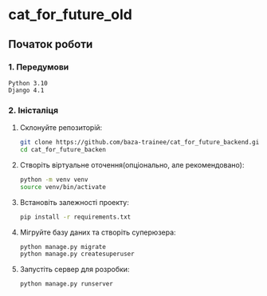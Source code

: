 ﻿# cat_for_future_old

## Початок роботи

### 1. Передумови

    Python 3.10
    Django 4.1

### 2. Іністаліця
1. Склонуйте репозиторій:

   ```bash
   git clone https://github.com/baza-trainee/cat_for_future_backend.git
   cd cat_for_future_backen
   
2. Створіть віртуальне оточення(опціонально, але рекомендовано):
    
    ```bash
    python -m venv venv
    source venv/bin/activate

3. Встановіть залежності проекту:
    
    ```bash
   pip install -r requirements.txt
   
4. Мігруйте базу даних та створіть суперюзера:

    ```bash
    python manage.py migrate
    python manage.py createsuperuser

5. Запустіть сервер для розробки:
    ```bash
   python manage.py runserver
